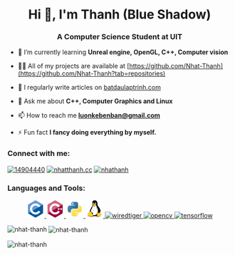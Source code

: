 <h1 align="center">Hi 👋, I'm Thanh (Blue Shadow)</h1>
<h3 align="center">A Computer Science Student at UIT</h3>



- 🌱 I’m currently learning **Unreal engine, OpenGL, C++, Computer vision**

- 👨‍💻 All of my projects are available at [https://github.com/Nhat-Thanh](https://github.com/Nhat-Thanh?tab=repositories)
- 📝 I regularly write articles on [batdaulaptrinh.com](batdaulaptrinh.com)

- 💬 Ask me about **C++, Computer Graphics and Linux**

- 📫 How to reach me **luonkebenban@gmail.com**

- ⚡ Fun fact **I fancy doing everything by myself.**

<h3 align="left">Connect with me:</h3>
<p align="left">
<a href="https://stackoverflow.com/users/14904440" target="blank"><img align="center" src="https://raw.githubusercontent.com/rahuldkjain/github-profile-readme-generator/master/src/images/icons/Social/stack-overflow.svg" alt="14904440" height="30" width="40" /></a>
<a href="https://fb.com/nhatthanh.cc" target="blank"><img align="center" src="https://raw.githubusercontent.com/rahuldkjain/github-profile-readme-generator/master/src/images/icons/Social/facebook.svg" alt="nhatthanh.cc" height="30" width="40" /></a>
<a href="https://www.hackerrank.com/nhathanh" target="blank"><img align="center" src="https://raw.githubusercontent.com/rahuldkjain/github-profile-readme-generator/master/src/images/icons/Social/hackerrank.svg" alt="nhathanh" height="30" width="40" /></a>
</p>

<h3 align="left">Languages and Tools:</h3>
<p align="center">
<!--  C    -->
    <a href="https://www.cprogramming.com/" target="_blank"> <img
            src="https://raw.githubusercontent.com/devicons/devicon/master/icons/c/c-original.svg" 
            alt="c" width="40" height="40" /> </a>
<!--  C++  -->
    <a href="https://www.w3schools.com/cpp/" target="_blank"> <img
            src="https://raw.githubusercontent.com/devicons/devicon/master/icons/cplusplus/cplusplus-original.svg"
            alt="cplusplus" width="40" height="40" /> </a>
<!--  C#  -->
<!--     <a href="https://www.w3schools.com/cs/" target="_blank"> <img
            src="https://raw.githubusercontent.com/devicons/devicon/master/icons/csharp/csharp-original.svg"
            alt="csharp" width="40" height="40" /> </a> -->
<!-- python -->
    <a href="https://www.python.org" target="_blank"> <img
            src="https://raw.githubusercontent.com/devicons/devicon/master/icons/python/python-original.svg"
            alt="python" width="40" height="40" /> </a>
<!-- java -->
<!--     <a href="https://www.java.com" target="_blank"> <img
            src="https://raw.githubusercontent.com/devicons/devicon/master/icons/java/java-original.svg" 
            alt="java" width="40" height="40" /> </a> -->
<!-- js -->
<!--     <a href="https://developer.mozilla.org/en-US/docs/Web/JavaScript" target="_blank"> <img
            src="https://raw.githubusercontent.com/devicons/devicon/master/icons/javascript/javascript-original.svg"
            alt="javascript" width="40" height="40" /> </a> -->
<!-- Qt -->
<!--     <a href="https://www.qt.io/" target="_blank"> <img
            src="https://upload.wikimedia.org/wikipedia/commons/0/0b/Qt_logo_2016.svg" 
            alt="qt" width="40" height="40" /> </a> -->
<!-- OpenGL -->
<!--     <a href="https://www.opengl.org/" target="_blank"> <img
            src="https://upload.wikimedia.org/wikipedia/commons/e/e9/Opengl-logo.svg" 
            alt="opengl" width="70" height="40" /> </a> -->
<!-- blender -->
<!--     <a href="https://www.blender.org/" target="_blank"> <img
            src="https://download.blender.org/branding/community/blender_community_badge_white.svg" 
            alt="blender" width="40" height="40" /> </a> -->
<!-- UE -->
<!--     <a href="https://unrealengine.com/" target="_blank"> <img
            src="https://raw.githubusercontent.com/kenangundogan/fontisto/036b7eca71aab1bef8e6a0518f7329f13ed62f6b/icons/svg/brand/unreal-engine.svg"
            alt="unreal" width="40" height="40" /> </a> -->
<!-- Linux -->
    <a href="https://www.linux.org/" target="_blank"> <img
            src="https://raw.githubusercontent.com/devicons/devicon/master/icons/linux/linux-original.svg" 
            alt="linux" width="40" height="40" /> </a>      
<!-- git -->
<!--     <a href="https://git-scm.com/" target="_blank"> <img
            src="https://www.vectorlogo.zone/logos/git-scm/git-scm-icon.svg" 
            alt="git" width="40" height="40" /> </a>  -->
<!-- WiredTiger -->
    <a href="https://source.wiredtiger.com/" target="_blank"> <img
            src="https://avatars.githubusercontent.com/u/1251095?s=200&v=4" 
            alt="wiredtiger" width="40" height="40" /> </a>
<!-- Sqlite -->
<!--     <a href="https://www.sqlite.org/" target="_blank"> <img
            src="https://www.vectorlogo.zone/logos/sqlite/sqlite-icon.svg" 
            alt="sqlite" width="40" height="40" /> </a> -->
<!-- sql-server -->
<!--     <a href="https://www.microsoft.com/en-us/sql-server" target="_blank"> <img
            src="https://www.svgrepo.com/show/303229/microsoft-sql-server-logo.svg" 
            alt="mssql" width="40" height="40" /> </a> -->
<!-- OpenCV -->
    <a href="https://opencv.org/" target="_blank"> <img 
            src="https://www.vectorlogo.zone/logos/opencv/opencv-icon.svg"
            alt="opencv" width="40" height="40" /> </a>
<!-- Tensorflow -->
    <a href="https://www.tensorflow.org" target="_blank"> <img
            src="https://www.vectorlogo.zone/logos/tensorflow/tensorflow-icon.svg" 
            alt="tensorflow" width="40" height="40" /> </a>
<!-- Sklearn -->
<!--     <a href="https://scikit-learn.org/" target="_blank"> <img
            src="https://upload.wikimedia.org/wikipedia/commons/0/05/Scikit_learn_logo_small.svg" 
            alt="scikit_learn" width="40" height="40" /> </a> -->
     
</p>

<p><img align="left" src="https://github-readme-stats.vercel.app/api/top-langs?username=nhat-thanh&show_icons=true&locale=en&layout=compact" alt="nhat-thanh" /></p>

<p>&nbsp;<img align="center" src="https://github-readme-stats.vercel.app/api?username=nhat-thanh&show_icons=true&locale=en" alt="nhat-thanh" /></p>

<p><img align="center" src="https://github-readme-streak-stats.herokuapp.com/?user=nhat-thanh&" alt="nhat-thanh" /></p>
